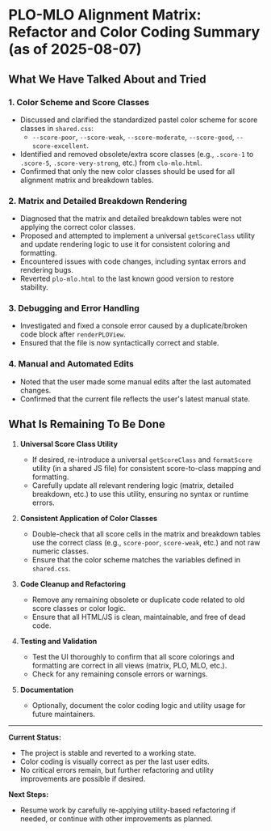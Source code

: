 # PLO-MLO Alignment Matrix: Refactor and Color Coding Summary (as of 2025-08-07)

## What We Have Talked About and Tried

### 1. Color Scheme and Score Classes
- Discussed and clarified the standardized pastel color scheme for score classes in `shared.css`:
  - `--score-poor`, `--score-weak`, `--score-moderate`, `--score-good`, `--score-excellent`.
- Identified and removed obsolete/extra score classes (e.g., `.score-1` to `.score-5`, `.score-very-strong`, etc.) from `clo-mlo.html`.
- Confirmed that only the new color classes should be used for all alignment matrix and breakdown tables.

### 2. Matrix and Detailed Breakdown Rendering
- Diagnosed that the matrix and detailed breakdown tables were not applying the correct color classes.
- Proposed and attempted to implement a universal `getScoreClass` utility and update rendering logic to use it for consistent coloring and formatting.
- Encountered issues with code changes, including syntax errors and rendering bugs.
- Reverted `plo-mlo.html` to the last known good version to restore stability.

### 3. Debugging and Error Handling
- Investigated and fixed a console error caused by a duplicate/broken code block after `renderPLOView`.
- Ensured that the file is now syntactically correct and stable.

### 4. Manual and Automated Edits
- Noted that the user made some manual edits after the last automated changes.
- Confirmed that the current file reflects the user's latest manual state.

## What Is Remaining To Be Done

1. **Universal Score Class Utility**
   - If desired, re-introduce a universal `getScoreClass` and `formatScore` utility (in a shared JS file) for consistent score-to-class mapping and formatting.
   - Carefully update all relevant rendering logic (matrix, detailed breakdown, etc.) to use this utility, ensuring no syntax or runtime errors.

2. **Consistent Application of Color Classes**
   - Double-check that all score cells in the matrix and breakdown tables use the correct class (e.g., `score-poor`, `score-weak`, etc.) and not raw numeric classes.
   - Ensure that the color scheme matches the variables defined in `shared.css`.

3. **Code Cleanup and Refactoring**
   - Remove any remaining obsolete or duplicate code related to old score classes or color logic.
   - Ensure that all HTML/JS is clean, maintainable, and free of dead code.

4. **Testing and Validation**
   - Test the UI thoroughly to confirm that all score colorings and formatting are correct in all views (matrix, PLO, MLO, etc.).
   - Check for any remaining console errors or warnings.

5. **Documentation**
   - Optionally, document the color coding logic and utility usage for future maintainers.

---

**Current Status:**
- The project is stable and reverted to a working state.
- Color coding is visually correct as per the last user edits.
- No critical errors remain, but further refactoring and utility improvements are possible if desired.

**Next Steps:**
- Resume work by carefully re-applying utility-based refactoring if needed, or continue with other improvements as planned.
